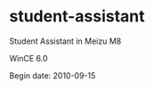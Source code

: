 student-assistant
=================

Student Assistant in Meizu M8

WinCE 6.0

Begin date: 2010-09-15
